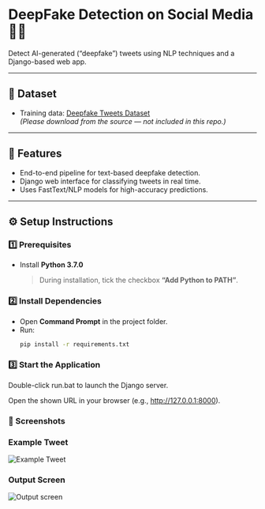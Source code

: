 # DeepFake Detection on Social Media 🕵️‍♂️

Detect AI-generated (“deepfake”) tweets using NLP techniques and a Django-based web app.

---

## 📌 Dataset
- Training data: [Deepfake Tweets Dataset](https://github.com/tizfa/tweepfake_deepfake_text_detection/blob/master/data/splits/train.csv)  
*(Please download from the source — not included in this repo.)*

---

## 🚀 Features
- End-to-end pipeline for text-based deepfake detection.
- Django web interface for classifying tweets in real time.
- Uses FastText/NLP models for high-accuracy predictions.

---

## ⚙️ Setup Instructions

### 1️⃣ Prerequisites
- Install **Python 3.7.0**  
  > During installation, tick the checkbox **“Add Python to PATH”**.

### 2️⃣ Install Dependencies
- Open **Command Prompt** in the project folder.  
- Run:
  ```bash
  pip install -r requirements.txt

### 3️⃣ Start the Application

Double-click run.bat to launch the Django server.

Open the shown URL in your browser (e.g., http://127.0.0.1:8000).

### 📸 Screenshots
### Example Tweet
![Example Tweet](images/example_tweet.png)

### Output Screen
![Output screen](images/output.png)

